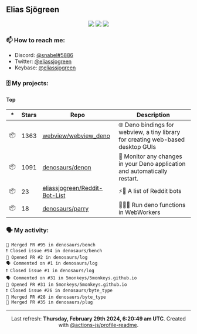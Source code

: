 ## Elias Sjögreen

<p align="center">
  <img src="https://img.shields.io/badge/🎂-dec. 2003-success" />
  <img src="https://img.shields.io/badge/🌎-Stockholm-informational" />
  <img src="https://img.shields.io/badge/👦-He/Him-informational" />
</p>

### 📫 How to reach me:

- Discord: [@snabel#5886](https://discord.com/users/267978757799673866)
- Twitter: [@eliassjogreen](https://twitter.com/eliassjogreen)
- Keybase: [@eliassjogreen](https://keybase.io/eliassjogreen)

### 🗄 My projects:

#### Top
|*|Stars|Repo|Description|
|---|---|---|---|
| 📦 | 1363 | [webview/webview_deno](https://github.com/webview/webview_deno) | 🌐 Deno bindings for webview, a tiny library for creating web-based desktop GUIs |
| 📦 | 1091 | [denosaurs/denon](https://github.com/denosaurs/denon) | 👀 Monitor any changes in your Deno application and automatically restart. |
| 📦 | 23 | [eliassjogreen/Reddit-Bot-List](https://github.com/eliassjogreen/Reddit-Bot-List) | ⚡️🤖 A list of Reddit bots |
| 📦 | 18 | [denosaurs/parry](https://github.com/denosaurs/parry) | 👷🏽‍♂️ Run deno functions in WebWorkers |

### 🗣 My activity:

```
🎉 Merged PR #95 in denosaurs/bench
❗️ Closed issue #94 in denosaurs/bench
💪 Opened PR #2 in denosaurs/log
🗣 Commented on #1 in denosaurs/log
❗️ Closed issue #1 in denosaurs/log
🗣 Commented on #31 in 5monkeys/5monkeys.github.io
💪 Opened PR #31 in 5monkeys/5monkeys.github.io
❗️ Closed issue #26 in denosaurs/byte_type
🎉 Merged PR #28 in denosaurs/byte_type
🎉 Merged PR #35 in denosaurs/plug
```

------------
<p align="center">Last refresh: <b>Thursday, February 29th 2024, 6:20:49 am UTC</b>. Created with <a href=https://github.com/marketplace/actions/profile-readme>@actions-js/profile-readme</a>.</p>
